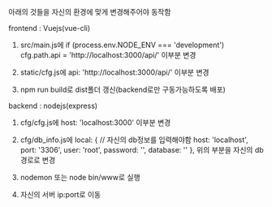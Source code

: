 아래의 것들을 자신의 환경에 맞게 변경해주어야 동작함 

frontend : Vuejs(vue-cli)
1. src/main.js에 
if (process.env.NODE_ENV === 'development') cfg.path.api = 'http://localhost:3000/api/' 이부분 변경

2. static/cfg.js에 
api: 'http://localhost:3000/api/' 이부분 변경

3. npm run build로 dist폴더 갱신(backend로만 구동가능하도록 배포)


backend : nodejs(express)
1. cfg/cfg.js에
host: 'localhost:3000' 이부분 변경

2. cfg/db_info.js에
local: { // 자신의 db정보를 입력해야함
      host: 'localhost',
      port: '3306',
      user: 'root',
      password: '',
      database: ''
    },
위의 부분을 자신의 db경로로 변경

3. nodemon 또는 node bin/www로 실행

4. 자신의 서버 ip:port로 이동